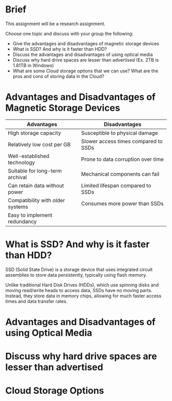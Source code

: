# Brief
This assignment will be a research assignment.

Choose one topic and discuss with your group the following:

- Give the advantages and disadvantages of magnetic storage devices
- What is SSD? And why is it faster than HDD?
- Discuss the advantages and disadvantages of using optical media
- Discuss why hard drive spaces are lesser than advertised (Ex. 2TB is 1.81TB in Windows)
- What are some Cloud storage options that we can use? What are the pros and cons of storing data in the Cloud?

# Advantages and Disadvantages of Magnetic Storage Devices

| Advantages | Disadvantages |
| ---------- | ------------- |
| High storage capacity | Susceptible to physical damage |
| Relatively low cost per GB | Slower access times compared to SSDs |
| Well-established technology | Prone to data corruption over time |
| Suitable for long-term archival | Mechanical components can fail |
| Can retain data without power | Limited lifespan compared to SSDs |
| Compatibility with older systems | Consumes more power than SSDs |
| Easy to implement redundancy |

# What is SSD? And why is it faster than HDD?

SSD (Solid State Drive) is a storage device that uses integrated circuit assemblies to store data persistently, typically using flash memory. 

Unlike traditional Hard Disk Drives (HDDs), which use spinning disks and moving read/write heads to access data, SSDs have no moving parts. Instead, they store data in memory chips, allowing for much faster access times and data transfer rates.

# Advantages and Disadvantages of using Optical Media

# Discuss why hard drive spaces are lesser than advertised

# Cloud Storage Options 